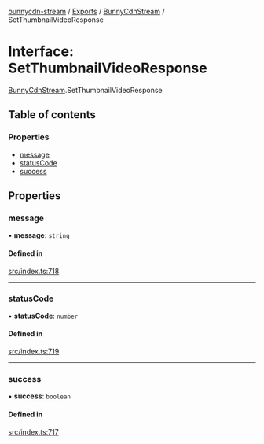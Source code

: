 [bunnycdn-stream](../README.md) / [Exports](../modules.md) / [BunnyCdnStream](../modules/BunnyCdnStream.md) / SetThumbnailVideoResponse

# Interface: SetThumbnailVideoResponse

[BunnyCdnStream](../modules/BunnyCdnStream.md).SetThumbnailVideoResponse

## Table of contents

### Properties

- [message](BunnyCdnStream.SetThumbnailVideoResponse.md#message)
- [statusCode](BunnyCdnStream.SetThumbnailVideoResponse.md#statuscode)
- [success](BunnyCdnStream.SetThumbnailVideoResponse.md#success)

## Properties

### message

• **message**: `string`

#### Defined in

[src/index.ts:718](https://github.com/dan-online/bunnycdn-stream/blob/259d596/src/index.ts#L718)

___

### statusCode

• **statusCode**: `number`

#### Defined in

[src/index.ts:719](https://github.com/dan-online/bunnycdn-stream/blob/259d596/src/index.ts#L719)

___

### success

• **success**: `boolean`

#### Defined in

[src/index.ts:717](https://github.com/dan-online/bunnycdn-stream/blob/259d596/src/index.ts#L717)

